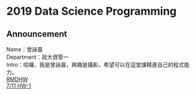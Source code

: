 # 2019 Data Science Programming
## Announcement 
Name：曾詠晨<br />
Department：政大資管一<br />
Intro：哈囉，我是曾詠晨，興趣是攝影，希望可以在這堂課精進自己的程式能力。<br />
[RMDHW](https://merisco.github.io/2019-CS-X/Week%201/0308.Html) <br />
[7/11 HW-1](https://merisco.github.io/2019-CS-X/Week1-2/CCCCC-1.html)

